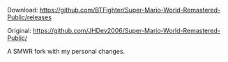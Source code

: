 Download: https://github.com/BTFighter/Super-Mario-World-Remastered-Public/releases

Original: https://github.com/JHDev2006/Super-Mario-World-Remastered-Public/

A SMWR fork with my personal changes.
